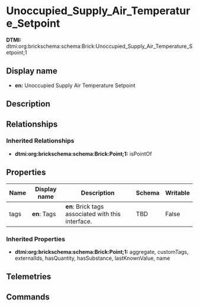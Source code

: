 # Unoccupied_Supply_Air_Temperature_Setpoint
**DTMI:** dtmi:org:brickschema:schema:Brick:Unoccupied_Supply_Air_Temperature_Setpoint;1
## Display name
- **en:** Unoccupied Supply Air Temperature Setpoint
## Description
## Relationships
### Inherited Relationships
* **dtmi:org:brickschema:schema:Brick:Point;1:** isPointOf
## Properties
|Name|Display name|Description|Schema|Writable|
|-|-|-|-|-|
|tags|**en**: Tags|**en**: Brick tags associated with this interface.|TBD|False|
### Inherited Properties
* **dtmi:org:brickschema:schema:Brick:Point;1:** aggregate, customTags, externalIds, hasQuantity, hasSubstance, lastKnownValue, name
## Telemetries
## Commands
